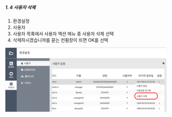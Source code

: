 ##### 1. 4 사용자 삭제

1. 환경설정
2. 사용자
3. 사용자 목록에서 사용자 액션 메뉴 중 사용자 삭제 선택
4. 삭제하시겠습니까를 묻는 컨펌창이 뜨면 OK를 선택

![](/assets/user_delete.png)

